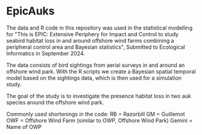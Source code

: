 # EpicAuks

The data and R code in this repository was used in the statistical modelling for  "This is EPIC: Extensive Periphery for Impact and Control to study seabird habitat loss in and around offshore wind farms combining a peripheral control area and Bayesian statistics", Submitted to Ecological Informatics in September 2024.

The data consists of bird sightings from aerial surveys in and around an offshore wind park. With the R scripts we create a Bayesian spatial temporal model based on the sightings data, which is then used for a simulation study.

The goal of the study is to investigate the presence habitat loss in two auk species around the offshore wind park.

Commonly used shortenings in the code:
RB = Razorbill
GM = Guillemot
OWF = Offshore Wind Farm (similar to OWP, Offshore Wind Park)
Gemini = Name of OWP
